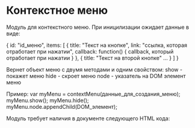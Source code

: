 # Контекстное меню

Модуль для контекстного меню.
При иницилизации ожидает данные в виде:

{
    id: "id_меню",
    items: [
        {
            title: "Текст на кнопке",
            link: "ссылка, которая отработает при нажатии",
            callback: function() {
                callback, который отработает при нажатии
            }
        },
        {
            title: "Текст на второй кнопке"
			...
        }
    ]
}

Вернет объект меню с двумя методами и одним свойством:
show - покажет меню
hide - скроет меню
node - указатель на DOM элемент меню

Пример:
var myMenu = contextMenu(данные_для_создания_меню);
myMenu.show();
myMenu.hide();
myMenu.node.appendChild(DOM_элемент);

Модуль требует наличия в документе следующего HTML кода:
<div class="context_menu_table" id="context_menu_table">
    <div class="context_menu_tr">
        <div class="context_menu_td" id="context_menu_td"></div>
    </div>
</div>
